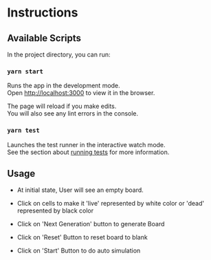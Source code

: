 # Instructions


## Available Scripts

In the project directory, you can run:

### `yarn start`

Runs the app in the development mode.\
Open [http://localhost:3000](http://localhost:3000) to view it in the browser.

The page will reload if you make edits.\
You will also see any lint errors in the console.

### `yarn test`

Launches the test runner in the interactive watch mode.\
See the section about [running tests](https://facebook.github.io/create-react-app/docs/running-tests) for more information.


## Usage

- At initial state, User will see an empty board.
- Click on cells to make it 'live' represented by white color or 'dead' represented by black color
- Click on 'Next Generation' button to generate Board 
    
- Click on 'Reset' Button to reset board to blank

- Click on 'Start' Button to do auto simulation
